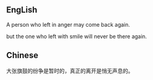## EngLish
A person who left in anger 
may come back again.

but the one who left with smile
will never be there again.

## Chinese
大张旗鼓的纷争是暂时的，真正的离开是悄无声息的。
